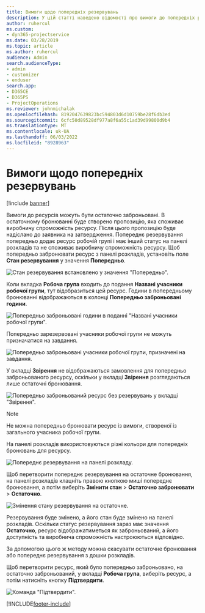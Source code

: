 ```yaml
---
title: Вимоги щодо попередніх резервувань
description: У цій статті наведено відомості про вимоги до попередніх резервувань.
author: ruhercul
ms.custom:
- dyn365-projectservice
ms.date: 03/28/2019
ms.topic: article
ms.author: ruhercul
audience: Admin
search.audienceType:
- admin
- customizer
- enduser
search.app:
- D365CE
- D365PS
- ProjectOperations
ms.reviewer: johnmichalak
ms.openlocfilehash: 8192047639823bc594803d6d10759be28f6db3ed
ms.sourcegitcommit: 6cfc50d89528df977a8f6a55c1ad39d99800d9b4
ms.translationtype: MT
ms.contentlocale: uk-UA
ms.lasthandoff: 06/03/2022
ms.locfileid: "8928963"
---
```

# <a name="soft-book-requirements"></a>Вимоги щодо попередніх резервувань

[!include [banner](../includes/psa-now-project-operations.md)]

Вимоги до ресурсів можуть бути остаточно заброньовані. В остаточному бронюванні буде створено пропозицію, яка споживає виробничу спроможність ресурсу. Після цього пропозицію буде надіслано до заявника на затвердження. Попереднє резервування попередньо додає ресурс робочій групі і має інший статус на панелі розкладів та не споживає виробничу спроможність ресурсу. Щоб попередньо забронювати ресурс з панелі розкладів, установіть поле **Стан резервування** у значення **Попередньо**.

![Стан резервування встановлено у значення "Попередньо".](media/Resource-Management-image77.png)

Коли вкладка **Робоча група** входить до подання **Названі учасники робочої групи**, тут відобразиться цей ресурс. Години в попередньому бронюванні відображаються в колонці **Попередньо заброньовані години**.

![Попередньо заброньовані години в поданні "Названі учасники робочої групи".](media/Resource-Management-image78.png)

Попередньо зарезервовані учасники робочої групи не можуть призначатися на завдання.

![Попередньо заброньовані учасники робочої групи, призначені на завдання.](media/Resource-Management-image79.png)

У вкладці **Звірення** не відображаються замовлення для попередньо заброньованого ресурсу, оскільки у вкладці **Звірення** розглядаються лише остаточні бронювання.

![Попередньо заброньований ресурс без резервувань у вкладці "Звірення".](media/Resource-Management-image80.png)

> [!NOTE]
> Не можна попередньо бронювати ресурс із вимоги, створеної із загального учасника робочої групи.

На панелі розкладів використовуються різні кольори для попередніх бронювань для ресурсу.

![Попереднє резервування на панелі розкладу.](media/Resource-Management-image81.png)

Щоб перетворити попереднє резервування на остаточне бронювання, на панелі розкладів клацніть правою кнопкою миші попереднє бронювання, а потім виберіть **Змінити стан** \> **Остаточно забронювати** \> **Остаточно**.

![Змінення стану резервування на остаточне.](media/Resource-Management-image82.png)

Резервування буде змінено, а його стан буде змінено на панелі розкладів. Оскільки статус резервування зараз має значення **Остаточно**, ресурс відображатиметься як заброньований, а його доступність та виробнича спроможність настроюються відповідно.

За допомогою цього ж методу можна скасувати остаточне бронювання або попереднє резервування з дошки розкладів.

Щоб перетворити ресурс, який було попередньо заброньовано, на остаточно заброньований, у вкладці **Робоча група**, виберіть ресурс, а потім натисніть кнопку **Підтвердити**.

![Команда "Підтвердити".](media/Resource-Management-image83.png)


[!INCLUDE[footer-include](../includes/footer-banner.md)]
